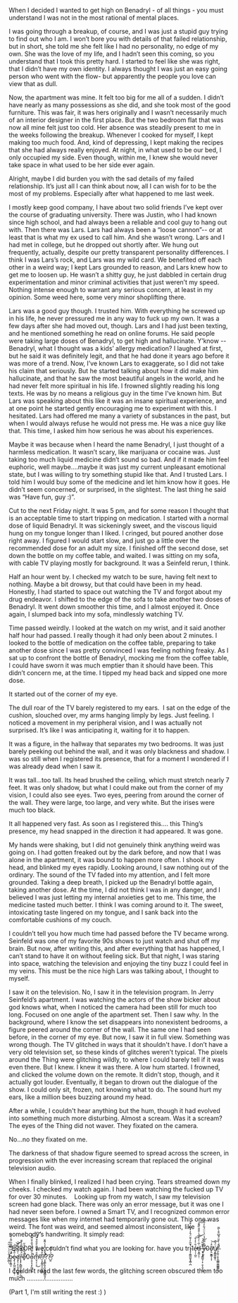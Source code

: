 
When I decided I wanted to get high on Benadryl - of all things - you must understand I was not in the most rational of mental places.


I was going through a breakup, of course, and I was just a stupid guy trying to find out who I am. I won’t bore you with details of that failed relationship, but in short, she told me she felt like I had no personality, no edge of my own. She was the love of my life, and I hadn’t seen this coming, so you understand that I took this pretty hard. I started to feel like she was right, that I didn’t have my own identity. I always thought I was just an easy going person who went with the flow- but apparently the people you love can view that as dull.


Now, the apartment was mine. It felt too big for me all of a sudden. I didn’t have nearly as many possessions as she did, and she took most of the good furniture. This was fair, it was hers originally and I wasn’t necessarily much of an interior designer in the first place. But the two bedroom flat that was now all mine felt just too cold. Her absence was steadily present to me in the weeks following the breakup. Whenever I cooked for myself, I kept making too much food. And, kind of depressing, I kept making the recipes that she had always really enjoyed. At night, in what used to be our bed, I only occupied my side. Even though, within me, I knew she would never take space in what used to be her side ever again.


Alright, maybe I did burden you with the sad details of my failed relationship. It’s just all I can think about now, all I can wish for to be the most of my problems. Especially after what happened to me last week.


I mostly keep good company, I have about two solid friends I’ve kept over the course of graduating university. There was Justin, who I had known since high school, and had always been a reliable and cool guy to hang out with. Then there was Lars. Lars had always been a “loose cannon”-- or at least that is what my ex used to call him. And she wasn’t wrong. Lars and I had met in college, but he dropped out shortly after. We hung out frequently, actually, despite our pretty transparent personality differences. I think I was Lars’s rock, and Lars was my wild card. We benefited off each other in a weird way; I kept Lars grounded to reason, and Lars knew how to get me to loosen up. He wasn’t a shitty guy, he just dabbled in certain drug experimentation and minor criminal activities that just weren’t my speed. Nothing intense enough to warrant any serious concern, at least in my opinion. Some weed here, some very minor shoplifting there.


Lars was a good guy though. I trusted him. With everything he screwed up in his life, he never pressured me in any way to fuck up my own. It was a few days after she had moved out, though. Lars and I had just been texting, and he mentioned something he read on online forums. He said people were taking large doses of Benadryl, to get high and hallucinate. Y’know -- Benadryl, what I thought was a kids’ allergy medication? I laughed at first, but he said it was definitely legit, and that he had done it years ago before it was more of a trend. Now, I’ve known Lars to exaggerate, so I did not take his claim that seriously. But he started talking about how it did make him hallucinate, and that he saw the most beautiful angels in the world, and he had never felt more spiritual in his life. I frowned slightly reading his long texts. He was by no means a religious guy in the time I’ve known him. But Lars was speaking about this like it was an insane spiritual experience, and at one point he started gently encouraging me to experiment with this. I hesitated. Lars had offered me many a variety of substances in the past, but when I would always refuse he would not press me. He was a nice guy like that. This time, I asked him how serious he was about his experiences. 


Maybe it was because when I heard the name Benadryl, I just thought of a harmless medication. It wasn’t scary, like marijuana or cocaine was. Just taking too much liquid medicine didn’t sound so bad. And if it made him feel euphoric, well maybe….maybe it was just my current unpleasant emotional state, but I was willing to try something stupid like that. And I trusted Lars. I told him I would buy some of the medicine and let him know how it goes. He didn’t seem concerned, or surprised, in the slightest. The last thing he said was “Have fun, guy :)”.


Cut to the next Friday night. It was 5 pm, and for some reason I thought that is an acceptable time to start tripping on medication. I started with a normal dose of liquid Benadryl. It was sickeningly sweet, and the viscous liquid hung on my tongue longer than I liked. I cringed, but poured another dose right away. I figured I would start slow, and just go a little over the recommended dose for an adult my size. I finished off the second dose, set down the bottle on my coffee table, and waited. I was sitting on my sofa, with cable TV playing mostly for background. It was a Seinfeld rerun, I think.


Half an hour went by. I checked my watch to be sure, having felt next to nothing. Maybe a bit drowsy, but that could have been in my head. Honestly, I had started to space out watching the TV and forgot about my drug endeavor. I shifted to the edge of the sofa to take another two doses of Benadryl. It went down smoother this time, and I almost enjoyed it. Once again, I slumped back into my sofa, mindlessly watching TV.


Time passed weirdly. I looked at the watch on my wrist, and it said another half hour had passed. I really though it had only been about 2 minutes. I looked to the bottle of medication on the coffee table, preparing to take another dose since I was pretty convinced I was feeling nothing freaky. As I sat up to confront the bottle of Benadryl, mocking me from the coffee table, I could have sworn it was much emptier than it should have been. This didn’t concern me, at the time. I tipped my head back and sipped one more dose.


It started out of the corner of my eye.


The dull roar of the TV barely registered to my ears.  I sat on the edge of the cushion, slouched over, my arms hanging limply by legs. Just feeling. I noticed a movement in my peripheral vision, and I was actually not surprised. It’s like I was anticipating it, waiting for it to happen.


It was a figure, in the hallway that separates my two bedrooms. It was just barely peeking out behind the wall, and it was only blackness and shadow. I was so still when I registered its presence, that for a moment I wondered if I was already dead when I saw it.


It was tall…too tall. Its head brushed the ceiling, which must stretch nearly 7 feet. It was only shadow, but what I could make out from the corner of my vision, I could also see eyes. Two eyes, peering from around the corner of the wall. They were large, too large, and very white. But the irises were much too black.


It all happened very fast. As soon as I registered this…. this Thing’s presence, my head snapped in the direction it had appeared. It was gone.


My hands were shaking, but I did not genuinely think anything weird was going on. I had gotten freaked out by the dark before, and now that I was alone in the apartment, it was bound to happen more often. I shook my head, and blinked my eyes rapidly. Looking around, I saw nothing out of the ordinary. The sound of the TV faded into my attention, and I felt more grounded. Taking a deep breath, I picked up the Benadryl bottle again, taking another dose. At the time, I did not think I was in any danger, and I believed I was just letting my internal anxieties get to me. This time, the medicine tasted much better. I think I was coming around to it. The sweet, intoxicating taste lingered on my tongue, and I sank back into the comfortable cushions of my couch.


I couldn’t tell you how much time had passed before the TV became wrong. Seinfeld was one of my favorite 90s shows to just watch and shut off my brain. But now, after writing this, and after everything that has happened, I can’t stand to have it on without feeling sick. But that night, I was staring into space, watching the television and enjoying the tiny buzz I could feel in my veins. This must be the nice high Lars was talking about, I thought to myself. 


I saw it on the television. No, I saw it in the television program. In Jerry Seinfeld’s apartment. I was watching the actors of the show bicker about god knows what, when I noticed the camera had been still for much too long. Focused on one angle of the apartment set. Then I saw why. In the background, where I know the set disappears into nonexistent bedrooms, a figure peered around the corner of the wall. The same one I had seen before, in the corner of my eye. But now, I saw it in full view. Something was wrong though. The TV glitched in ways that it shouldn't have. I don’t have a very old television set, so these kinds of glitches weren’t typical. The pixels around the Thing were glitching wildly, to where I could barely tell if it was even there. But I knew. I knew it was there. A low hum started. I frowned, and clicked the volume down on the remote. It didn’t stop, though, and it actually got louder. Eventually, it began to drown out the dialogue of the show. I could only sit, frozen, not knowing what to do. The sound hurt my ears, like a million bees buzzing around my head.


After a while, I couldn't hear anything but the hum, though it had evolved into something much more disturbing. Almost a scream. Was it a scream? The eyes of the Thing did not waver. They fixated on the camera. 


No…no they fixated on me.


The darkness of that shadow figure seemed to spread across the screen, in progression with the ever increasing scream that replaced the original television audio. 


When I finally blinked, I realized I had been crying. Tears streamed down my cheeks. I checked my watch again. I had been watching the fucked up TV for over 30 minutes.    Looking up from my watch, I saw my television screen had gone black. There was only an error message, but it was one I had never seen before. I owned a Smart TV, and I recognized common error messages like when my internet had temporarily gone out. This one was weird. The font was weird, and seemed almost inconsistent, like somebody’s handwriting. It simply read:


“ERROR! we couldn’t find what you are looking for. have you tri̴̡̧̼̳͖̰̞͓̳̣̪͒̅̀̓̆̆̈́̂̓̇̽͊͑͛̄̒̚1é̷̩̦̹̪̯͋͐̓̌̕̕͠͠͝d̵͔̱̪̗̞̣̍̅͑̓̈̓͗̍̇̎̎̎̏͌̌͠͠ ̶̛͔̹̦͙̻̪̘̜͓̣̮͎̮̩̦̪͒͊͂̈́͝y̶̢̰̬̽̃̑̿̀́̉̈́̍̈̈́͋̓͋̚̚͠0ǫ̴̛̤̫̱̳̩͎͎͂͒͗̕͝ú̸̧͈͇͚͚̞̈́̎͝ͅṟ̴͕̼̘͔̞̯̪̲̻̫̻̲͇̳̫̣̃̈́̇͗̎̈́͊͆̆̊̀̅͂̚ ̸̧̻̆̒̈́͗̈́̆̈́ͅb̷̧̧͓̻̤̩͊́̈́̿͌̅͑̃̾͐̈́̚e̴̡̢͉̙̪̼̮̱̱̜̖̬̣͑̋͒̄̇͂͛͝͝ḑ̷͓͕̣̙͎͍̗̪̮̻͍̫͗̆̃͗́́̇̃͝r̵̨̡̡̞̻̲̰͎͖̟̤̦͈͉̃̈́͊̽̒̐̑̇̎̄ō̷̟̄́̃̋̎̐̊̋̕̕̚0ȏ̵͕̮͕̖̞̙̪̬̩͇̀̈̆͗̅̈́̌̑̍̐͂͂̐͑̚͘m̴̮̹̗̦͉͊͒͑͊̾̃̀̑͋͒̋̈́̀̕͘͜͠?̷̨̧̗͇̼͎̤̲̞̺͍͐̐́̈́͑?̵̧̧̛͇̙͍͓̰͙̯̖͖̻̯̘͑̓̂̽͆̂́̓͌̌̚̚ͅ??̵̺̯̈́͑̓̂͠?


I couldn’t read the last few words, the glitching screen obscured them too much
..........................


(Part 1, I'm still writing the rest :)  )